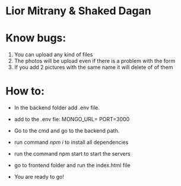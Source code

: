 # Lior Mitrany & Shaked Dagan

# Know bugs:

1. You can upload any kind of files
2. The photos will be upload even if there is a problem with the form
3. If you add 2 pictures with the same name it will delete of of them

# How to:

- In the backend folder add .env file.
- add to the .env fie:
  MONGO_URL=_<path to mongo db>_
  PORT=3000

- Go to the cmd and go to the backend path.
- run command _npm i_ to install all dependencies

- run the command npm start to start the servers
- go to frontend folder and run the index.html file
- You are ready to go!

